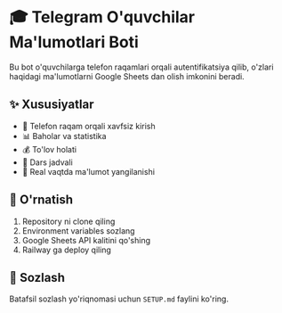 # 🎓 Telegram O'quvchilar Ma'lumotlari Boti

Bu bot o'quvchilarga telefon raqamlari orqali autentifikatsiya qilib, 
o'zlari haqidagi ma'lumotlarni Google Sheets dan olish imkonini beradi.

## ✨ Xususiyatlar

- 📱 Telefon raqam orqali xavfsiz kirish
- 📊 Baholar va statistika
- 💰 To'lov holati
- 📅 Dars jadvali
- 🔄 Real vaqtda ma'lumot yangilanishi

## 🚀 O'rnatish

1. Repository ni clone qiling
2. Environment variables sozlang
3. Google Sheets API kalitini qo'shing
4. Railway ga deploy qiling

## 🔧 Sozlash

Batafsil sozlash yo'riqnomasi uchun `SETUP.md` faylini ko'ring.
